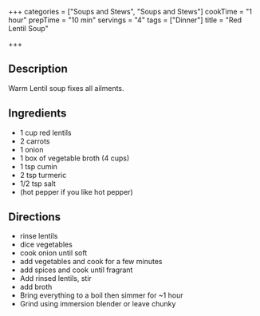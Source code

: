 +++
categories = ["Soups and Stews", "Soups and Stews"]
cookTime = "1 hour"
prepTime = "10 min"
servings = "4"
tags = ["Dinner"]
title = "Red Lentil Soup"

+++
## Description

Warm Lentil soup fixes all ailments.

## Ingredients

* 1 cup red lentils
* 2 carrots
* 1 onion
* 1 box of vegetable broth (4 cups)
* 1 tsp cumin
* 2 tsp turmeric
* 1/2 tsp salt
* (hot pepper if you like hot pepper)

## Directions

* rinse lentils
* dice vegetables
* cook onion until soft
* add vegetables and cook for a few minutes
* add spices and cook until fragrant
* Add rinsed lentils, stir
* add broth
* Bring everything to a boil then simmer for \~1 hour
* Grind using immersion blender or leave chunky
